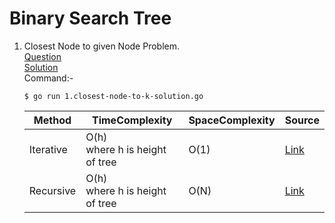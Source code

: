 # Binary Search Tree
1. Closest Node to given Node Problem.
   <br /> [Question](/11.%20Binary%20Search%20Tree/docs/1.closest-node-to-k-question.jpg)
   <br /> [Solution](/11.%20Binary%20Search%20Tree/1.closest-node-to-k-solution.go)
   <br /> Command:-
   ```shell
   $ go run 1.closest-node-to-k-solution.go
   ```

   | Method | TimeComplexity | SpaceComplexity | Source |
   |---|---|---|---|
   | Iterative | O(h) </br> where h is height of tree | O(1) | [Link](/11.%20Binary%20Search%20Tree/1.closest-node-to-k-solution.go) |
   | Recursive | O(h) </br> where h is height of tree | O(N) | [Link](https://www.geeksforgeeks.org/find-closest-element-binary-search-tree/) |

